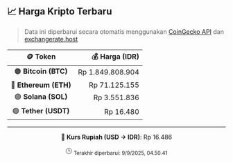 

<!-- HARGA_KRIPTO -->
## 📈 Harga Kripto Terbaru

> Data ini diperbarui secara otomatis menggunakan [CoinGecko API](https://www.coingecko.com/) dan [exchangerate.host](https://exchangerate.host/)

<div align="center">

| 🪙 Token | 💰 Harga (IDR) |
|:------:|---------------:|
| 🟠 **Bitcoin (BTC)**   | Rp 1.849.808.904 |
| 🔵 **Ethereum (ETH)**  | Rp 71.125.155 |
| 🟣 **Solana (SOL)**    | Rp 3.551.836 |
| 🟢 **Tether (USDT)**   | Rp 16.480 |

---

💱 **Kurs Rupiah (USD → IDR)**: Rp 16.486

🕒 <sub>Terakhir diperbarui: 9/9/2025, 04.50.41</sub>

</div>
<!-- /HARGA_KRIPTO -->